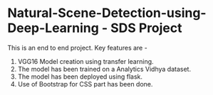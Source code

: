# Natural-Scene-Detection-using-Deep-Learning - SDS Project 
This is an end to end project.
Key features are - 
1. VGG16 Model creation using transfer learning.
2. The model has been trained on a Analytics Vidhya dataset.
3. The model has been deployed using flask. 
4. Use of Bootstrap for CSS part has been done.
